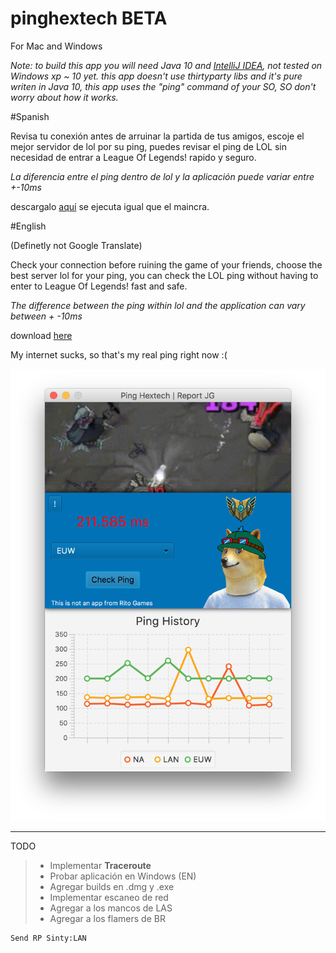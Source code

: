 # pinghextech BETA

For Mac and Windows

*Note: to build this app you will need Java 10 and [IntelliJ IDEA][2], not tested on Windows xp ~ 10 yet.
this app doesn't use thirtyparty libs and it's pure writen in Java 10, this app uses the "ping" command of your SO, SO don't worry about how it works.*

#Spanish

Revisa tu conexión antes de arruinar la partida de tus amigos, escoje el mejor servidor de lol por su ping, puedes revisar el ping de LOL sin necesidad de entrar a League Of Legends! rapido y seguro.

*La diferencia entre el ping dentro de lol y la aplicación puede variar entre +-10ms*

descargalo [aquí][1] se ejecuta igual que el maincra.

#English

(Definetly not Google Translate)

Check your connection before ruining the game of your friends, choose the best server lol for your ping, you can check the LOL ping without having to enter to League Of Legends! fast and safe.

*The difference between the ping within lol and the application can vary between + -10ms*

download [here][1]

My internet sucks, so that's my real ping right now :(

![alt text](https://github.com/d0tplist/pinghextech/blob/master/screenshot.png)

[1]: https://github.com/d0tplist/pinghextech/releases
[2]: https://www.jetbrains.com/idea/download/




___

TODO

> * Implementar **Traceroute**
> * Probar aplicación en Windows (EN)
> * Agregar builds en .dmg y .exe
> * Implementar escaneo de red
> * Agregar a los mancos de LAS
> * Agregar a los flamers de BR

```
Send RP Sinty:LAN
```
